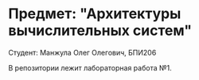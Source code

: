 # Предмет: "Архитектуры вычислительных систем"
Студент: Манжула Олег Олегович, БПИ206

В репозитории лежит лабораторная работа №1.